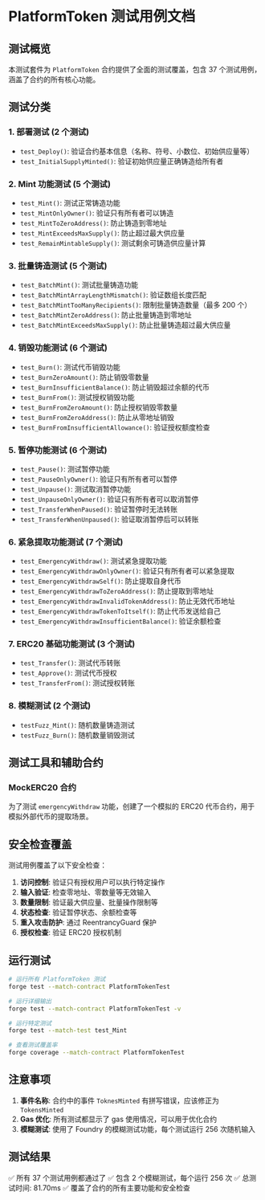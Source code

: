 # PlatformToken 测试用例文档

## 测试概览

本测试套件为 `PlatformToken` 合约提供了全面的测试覆盖，包含 37 个测试用例，涵盖了合约的所有核心功能。

## 测试分类

### 1. 部署测试 (2 个测试)

- `test_Deploy()`: 验证合约基本信息（名称、符号、小数位、初始供应量等）
- `test_InitialSupplyMinted()`: 验证初始供应量正确铸造给所有者

### 2. Mint 功能测试 (5 个测试)

- `test_Mint()`: 测试正常铸造功能
- `test_MintOnlyOwner()`: 验证只有所有者可以铸造
- `test_MintToZeroAddress()`: 防止铸造到零地址
- `test_MintExceedsMaxSupply()`: 防止超过最大供应量
- `test_RemainMintableSupply()`: 测试剩余可铸造供应量计算

### 3. 批量铸造测试 (5 个测试)

- `test_BatchMint()`: 测试批量铸造功能
- `test_BatchMintArrayLengthMismatch()`: 验证数组长度匹配
- `test_BatchMintTooManyRecipients()`: 限制批量铸造数量（最多 200 个）
- `test_BatchMintZeroAddress()`: 防止批量铸造到零地址
- `test_BatchMintExceedsMaxSupply()`: 防止批量铸造超过最大供应量

### 4. 销毁功能测试 (6 个测试)

- `test_Burn()`: 测试代币销毁功能
- `test_BurnZeroAmount()`: 防止销毁零数量
- `test_BurnInsufficientBalance()`: 防止销毁超过余额的代币
- `test_BurnFrom()`: 测试授权销毁功能
- `test_BurnFromZeroAmount()`: 防止授权销毁零数量
- `test_BurnFromZeroAddress()`: 防止从零地址销毁
- `test_BurnFromInsufficientAllowance()`: 验证授权额度检查

### 5. 暂停功能测试 (6 个测试)

- `test_Pause()`: 测试暂停功能
- `test_PauseOnlyOwner()`: 验证只有所有者可以暂停
- `test_Unpause()`: 测试取消暂停功能
- `test_UnpauseOnlyOwner()`: 验证只有所有者可以取消暂停
- `test_TransferWhenPaused()`: 验证暂停时无法转账
- `test_TransferWhenUnpaused()`: 验证取消暂停后可以转账

### 6. 紧急提取功能测试 (7 个测试)

- `test_EmergencyWithdraw()`: 测试紧急提取功能
- `test_EmergencyWithdrawOnlyOwner()`: 验证只有所有者可以紧急提取
- `test_EmergencyWithdrawSelf()`: 防止提取自身代币
- `test_EmergencyWithdrawToZeroAddress()`: 防止提取到零地址
- `test_EmergencyWithdrawInvalidTokenAddress()`: 防止无效代币地址
- `test_EmergencyWithdrawTokenToItself()`: 防止代币发送给自己
- `test_EmergencyWithdrawInsufficientBalance()`: 验证余额检查

### 7. ERC20 基础功能测试 (3 个测试)

- `test_Transfer()`: 测试代币转账
- `test_Approve()`: 测试代币授权
- `test_TransferFrom()`: 测试授权转账

### 8. 模糊测试 (2 个测试)

- `testFuzz_Mint()`: 随机数量铸造测试
- `testFuzz_Burn()`: 随机数量销毁测试

## 测试工具和辅助合约

### MockERC20 合约

为了测试 `emergencyWithdraw` 功能，创建了一个模拟的 ERC20 代币合约，用于模拟外部代币的提取场景。

## 安全检查覆盖

测试用例覆盖了以下安全检查：

1. **访问控制**: 验证只有授权用户可以执行特定操作
2. **输入验证**: 检查零地址、零数量等无效输入
3. **数量限制**: 验证最大供应量、批量操作限制等
4. **状态检查**: 验证暂停状态、余额检查等
5. **重入攻击防护**: 通过 ReentrancyGuard 保护
6. **授权检查**: 验证 ERC20 授权机制

## 运行测试

```bash
# 运行所有 PlatformToken 测试
forge test --match-contract PlatformTokenTest

# 运行详细输出
forge test --match-contract PlatformTokenTest -v

# 运行特定测试
forge test --match-test test_Mint

# 查看测试覆盖率
forge coverage --match-contract PlatformTokenTest
```

## 注意事项

1. **事件名称**: 合约中的事件 `ToknesMinted` 有拼写错误，应该修正为 `TokensMinted`
2. **Gas 优化**: 所有测试都显示了 gas 使用情况，可以用于优化合约
3. **模糊测试**: 使用了 Foundry 的模糊测试功能，每个测试运行 256 次随机输入

## 测试结果

✅ 所有 37 个测试用例都通过了
✅ 包含 2 个模糊测试，每个运行 256 次
✅ 总测试时间: 81.70ms
✅ 覆盖了合约的所有主要功能和安全检查
